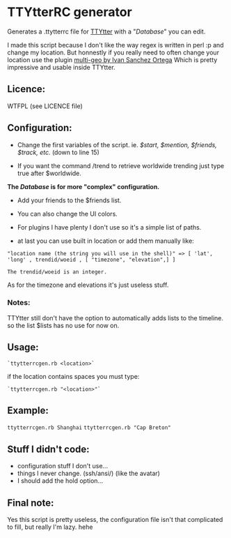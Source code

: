 # TTYtterRC generator

Generates a .ttytterrc file for [TTYtter](http://www.floodgap.com/software/ttytter/)
with a "_Database_" you can edit.

I made this script because I don't like the way regex is written in perl :p and change my location. But honnestly if you really need to often change your location use the plugin [multi-geo by Ivan Sanchez Ortega](http://ivan.sanchezortega.es/ttytter/) Which is pretty impressive and usable inside TTYtter.

## Licence:

WTFPL (see LICENCE file)

## Configuration:

- Change the first variables of the script. ie. _$start, $mention, $friends, $track, etc._ (down to line 15)

- If you want the command /trend to retrieve worldwide trending  just type true after $worldwide.


**The _Database_ is for more "complex" configuration.**

- Add your friends to the $friends list.

- You can also change the UI colors.

- For plugins I have plenty I don't use so it's a simple list of paths.

- at last you can use built in location or add them manually like:

`"location name (the string you will use in the shell)" => [ 'lat', 'long' , trendid/woeid , [ "timezone", "elevation",] ]`

    The trendid/woeid is an integer.
As for the timezone and elevations it's just useless stuff. 


### Notes:

TTYtter still don't have the option to automatically adds lists to the timeline. so the list $lists has no use for now on.


## Usage:
    
    `ttytterrcgen.rb <location>`

if the location contains spaces you must type:

    `ttytterrcgen.rb "<location>"`

## Example:

`ttytterrcgen.rb Shanghai`
`ttytterrcgen.rb "Cap Breton"`

## Stuff I didn't code:

- configuration stuff I don't use... 
- things I never change. (ssh/ansi/) (like the avatar) 
- I should add the hold option...

## Final note:

Yes this script is pretty useless, the configuration file isn't that complicated to fill, but really I'm lazy. hehe
